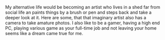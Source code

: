 My alternative life would be becoming an artist who lives in a shed far from social life an paints things by a brush or pen and steps back and take a deeper look at it. Here are some, that that imaginary artist also has a camera to take amature photos. I also like to be a gamer, having a high end PC, playing various game as your full-time job and not leaving your home seems like a dream came true for me.
